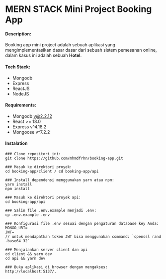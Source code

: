 # MERN STACK Mini Project Booking App

#### Description:

Booking app mini project adalah sebuah aplikasi yang mengimplementasikan dasar dasar dari sebuah sistem pemesanan online, dalam kasus ini adalah sebuah **Hotel**.

#### Tech Stack:

- Mongodb
- Express
- ReactJS
- NodeJS

#### Requirements:

- Mongodb v@2.2.12
- React >= 18.0
- Express v^4.18.2
- Mongoose v^7.2.2

#### Instalation

```
### Clone repositori ini:
git clone https://github.com/mhmdfrhn/booking-app.git

### Masuk ke direktori proyek:
cd booking-app/client / cd booking-app/api

### Install dependensi menggunakan yarn atau npm:
yarn install
npm install

### Masuk ke direktori proyek api:
cd booking-app/api

### Salin file .env.example menjadi .env:
cp .env.example .env

### Konfigurasi file .env sesuai dengan pengaturan database key Anda:
MONGO_URI=
JWT=
// untuk mendapatkan token JWT bisa menggunakan command: `openssl rand -base64 32`

### Menjalankan server client dan api
cd client && yarn dev
cd api && yarn dev

### Buka aplikasi di browser dengan mengakses:
http://localhost:5137/.
```
